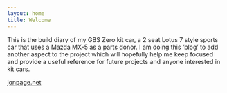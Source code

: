 ```yaml
---
layout: home
title: Welcome
---
```

This is the build diary of my GBS Zero kit car, a 2 seat Lotus 7 style sports car that uses a Mazda MX-5 as a parts donor. I am doing this ‘blog’ to add another aspect to the project which will hopefully help me keep focused and provide a useful reference for future projects and anyone interested in kit cars.




[jonpage.net](http://www.jonpage.net)
